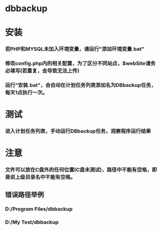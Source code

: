 # dbbackup

# 安装

### 若PHP和MYSQL未加入环境变量，请运行"添加环境变量.bat"
### 修改config.php内的相关配置，为了区分不同站点，$webSite请务必填写(若重复，会导致无法上传)
### 运行"安装.bat"，会自动在计划任务列表添加名为DBbackup任务，每天1点执行一次。

# 测试

### 进入计划任务列表，手动运行DBbackup任务，观察程序运行结果

# 注意

### 文件可以放在C盘外的任何位置(C盘未测试)，路径中不能有空格，即是说上级目录名中不能有空格。

## 错误路径举例

### D:/Program Files/dbbackup
### D:/My Test/dbbackup